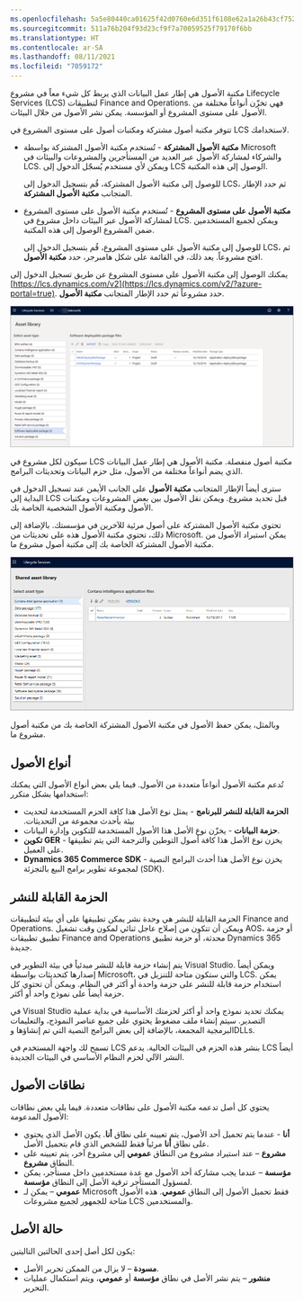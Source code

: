 ```yaml
---
ms.openlocfilehash: 5a5e80440ca01625f42d0760e6d351f6108e62a1a26b43cf75244c0c79511bd5
ms.sourcegitcommit: 511a76b204f93d23cf9f7a70059525f79170f6bb
ms.translationtype: HT
ms.contentlocale: ar-SA
ms.lasthandoff: 08/11/2021
ms.locfileid: "7059172"
---
```

مكتبة الأصول هي إطار عمل البيانات الذي يربط كل شيء معاً في مشروع Lifecycle Services (LCS) لتطبيقات Finance and Operations.  فهي تخزّن أنواعاً مختلفة من الأصول على مستوى المشروع أو المؤسسة.  يمكن نشر الأصول من خلال البيئات.  

تتوفر مكتبة أصول مشتركة ومكتبات أصول على مستوى المشروع في LCS لاستخدامك.

- **مكتبة الأصول المشتركة** - تُستخدم مكتبة الأصول المشتركة بواسطة Microsoft والشركاء لمشاركة الأصول عبر العديد من المستأجرين والمشروعات والبيئات في LCS. ويمكن لأي مستخدم يُسجّل الدخول إلى LCS الوصول إلى هذه المكتبة.

    للوصول إلى مكتبة الأصول المشتركة، قُم بتسجيل الدخول إلى LCS، ثم حدد الإطار المتجانب **مكتبة الأصول المشتركة**. 

- **مكتبة الأصول على مستوى المشروع** - تُستخدم مكتبة الأصول على مستوى المشروع لمشاركة الأصول عبر البيئات داخل مشروع في LCS. ويمكن لجميع المستخدمين ضمن المشروع الوصول إلى هذه المكتبة. 


    للوصول إلى مكتبة الأصول على مستوى المشروع، قُم بتسجيل الدخول إلى LCS، ثم افتح مشروعاً. يعد ذلك، في القائمة على شكل هامبرجر، حدد **مكتبة الأصول**.

يمكنك الوصول إلى مكتبة الأصول على مستوى المشروع عن طريق تسجيل الدخول إلى [https://lcs.dynamics.com/v2](https://lcs.dynamics.com/v2/?azure-portal=true). حدد مشروعاً ثم حدد الإطار المتجانب **مكتبة الأصول**. 
 
 [![لقطة شاشة لصفحة مكتبة الأصول في Lifecycle Services.](../media/asset-library.png)](../media/asset-library.png#lightbox)
 

سيكون لكل مشروع في LCS مكتبة أصول منفصلة.  مكتبة الأصول هي إطار عمل البيانات الذي يضم أنواعاً مختلفة من الأصول، مثل حزم البيانات وتحديثات البرامج.  

سترى أيضاً الإطار المتجانب **مكتبة الأصول** على الجانب الأيمن عند تسجيل الدخول في البداية إلى LCS قبل تحديد مشروع.  ويمكن نقل الأصول بين بعض المشروعات ومكتبات الأصول ومكتبة الأصول الشخصية الخاصة بك. 
 
تحتوي مكتبة الأصول المشتركة على أصول مرئية للآخرين في مؤسستك.  بالإضافة إلى ذلك، تحتوي مكتبة الأصول هذه على تحديثات من Microsoft.  يمكن استيراد الأصول من مكتبة الأصول المشتركة الخاصة بك إلى مكتبة أصول مشروع ما.

[![لقطة شاشة لصفحة مكتبة الأصول المشتركة في Lifecycle Services.](../media/shared-asset-library.png)](../media/shared-asset-library.png#lighbox)
  
وبالمثل، يمكن حفظ الأصول في مكتبة الأصول المشتركة الخاصة بك من مكتبة أصول مشروع ما.  

## <a name="asset-types"></a>أنواع الأصول
تُدعم مكتبة الأصول أنواعاً متعددة من الأصول. فيما يلي بعض أنواع الأصول التي يمكنك استخدامها بشكل متكرر:

- **الحزمة القابلة للنشر للبرنامج‬‬‏‫‏** - يمثل نوع الأصل هذا كافة الحزم المستخدمة لتحديث بيئة بأحدث مجموعة من التحديثات.
- **حزمة البيانات** - يخزّن نوع الأصل هذا الأصول المستخدمة للتكوين وإدارة البيانات.
- **تكوين GER** - يخزن نوع الأصل هذا كافة أصول التوطين والترجمة التي يتم تطبيقها على العميل.
- **Dynamics 365 Commerce SDK** - يخزن نوع الأصل هذا أحدث البرامج النصية لمجموعة تطوير برامج البيع بالتجزئة (SDK).

## <a name="deployable-package"></a>الحزمة القابلة للنشر
الحزمة القابلة للنشر هي وحدة نشر يمكن تطبيقها على أي بيئة لتطبيقات Finance and Operations.  ويمكن أن تتكون من إصلاح عاجل ثنائي لمكون وقت تشغيل AOS، أو حزمة تطبيق تطبيقات Finance and Operations محدثة، أو حزمة تطبيق Dynamics 365 جديدة.  

يتم إنشاء حزمة قابلة للنشر مبدئياً في بيئة التطوير في Visual Studio.  ويمكن أيضاً إصدارها كتحديثات بواسطة Microsoft، والتي ستكون متاحة للتنزيل في LCS.  يمكن استخدام حزمة قابلة للنشر على حزمة واحدة أو أكثر في النظام.  ويمكن أن تحتوي كل حزمة أيضاً على نموذج واحد أو أكثر.  

في Visual Studio يمكنك تحديد نموذج واحد أو أكثر لحزمتك الأساسية في بداية عملية التصدير.  سيتم إنشاء ملف مضغوط يحتوي على جميع عناصر النموذج، والتعليمات البرمجية المجمعة، بالإضافة إلى بعض البرامج النصية التي تم إنشاؤها وDLLs.  

تسمح لك واجهة المستخدم في LCS بنشر هذه الحزم في البيئات الحالية.  يدعم LCS أيضاً النشر الآلي لحزم النظام الأساسي في البيئات الجديدة.

## <a name="asset-scopes"></a>نطاقات الأصول
يحتوي كل أصل تدعمه مكتبة الأصول على نطاقات متعددة. فيما يلي بعض نطاقات الأصول المدعومة:

- **أنا** - عندما يتم تحميل أحد الأصول، يتم تعيينه على نطاق **أنا**. يكون الأصل الذي يحتوي على نطاق **أنا** مرئياً فقط للشخص الذي قام بتحميل الأصل.
- **مشروع** – عند استيراد مشروع من النطاق **عمومي** إلى مشروع آخر، يتم تعيينه على النطاق **مشروع**.
- **مؤسسة** – عندما يجب مشاركة أحد الأصول مع عدة مستخدمين داخل مستأجر، يمكن لمسؤول المستأجر ترقية الأصل إلى النطاق **مؤسسة**.
- **عمومي** – يمكن لـ Microsoft فقط تحميل الأصول إلى النطاق **عمومي**. هذه الأصول متاحة للجمهور لجميع مشروعات LCS والمستخدمين.

## <a name="asset-status"></a>حالة الأصل
يكون لكل أصل إحدى الحالتين التاليتين: 

- **مسودة** – لا يزال من الممكن تحرير الأصل.
- **منشور** – يتم نشر الأصل في نطاق **مؤسسة** أو **عمومي**، ويتم استكمال عمليات التحرير.

 
